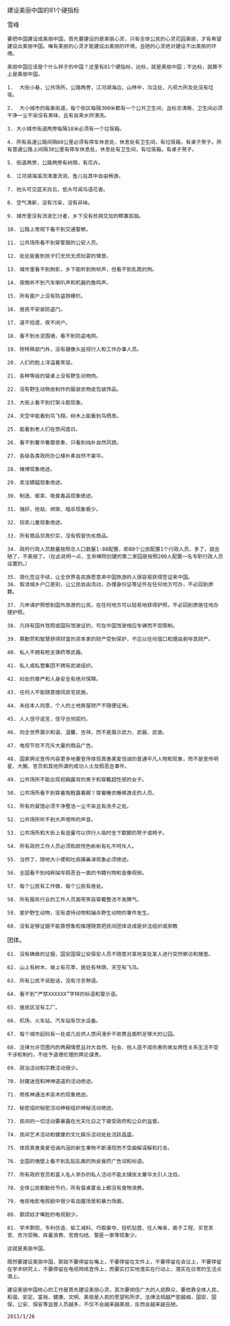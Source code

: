 建设美丽中国的81个硬指标

雪峰


    要把中国建设成美丽中国，首先要建设的是美丽心灵，只有全体公民的心灵花园美丽，才有希望建设出美丽中国。唯有美丽的心灵才能建设出美丽的环境，丑陋的心灵绝对建设不出美丽的环境。

    美丽中国应该是个什么样子的中国？这里有81个硬指标，达标，就是美丽中国；不达标，就算不上是美丽中国。

    1.  大街小巷，公共场所，公路两旁，江河湖海边，山林中，沟洼处，凡视力所及处没有垃圾。

    2.  大小城市的每条街道，每个街区每隔300米都有一个公共卫生间，且标志清晰，卫生间必须干净一尘不染没有臭味，且有自来水供清洗。

    3. 大小城市街道两旁每隔18米必须有一个垃圾箱。

    4. 所有高速公路间隔60公里必须有停车休息处，休息处有卫生间，有垃圾箱，有桌子凳子。所有普通公路上间隔30公里有停车休息处，休息处有卫生间，有垃圾箱，有桌子凳子。

    5. 街道两旁，公路两旁有树荫，有花卉。

    6. 江河湖海溪流清澈流淌，鱼儿在其中自由畅游。

    7. 抬头可见蓝天白云，低头可闻鸟语花香。

    8. 空气清新，没有污染，没有异味。

    9. 城市里没有流浪乞讨者，乡下没有贫病交加的鳏寡孤独。

    10. 公路上常规下看不到交通警察。

    11. 公共场所看不到穿警服的公安人员。

    12. 处处能看到孩子们无忧无虑玩耍的情景。

    13. 城市里看不到狗影，乡下能听到狗吠声，但看不到乱跑的狗。

    14. 夜晚听不到汽车喇叭声和机器的轰鸣声。

    15. 所有窗户上没有防盗铁栅栏。

    16. 居民不安装防盗门。

    17. 道不拾遗，夜不闭户。

    18. 看不到水泥围墙，看不到防盗电网。

    19. 除特殊部门外，没有摄像头监视行人和工作办事人员。

    20. 人们的脸上洋溢着笑容。

    21. 各种等级的餐桌上没有野生动物肉。

    22. 没有野生动物皮制作的服装衣物皮包装饰品。

    23. 大街上看不到打架斗殴现象。

    24. 天空中能看到鸟飞翔，树木上能看到鸟栖息。

    25. 能看到老人们在悠闲度日。

    26. 看不到奢华奢靡景象，只看到纯朴自然风貌。

    27. 各级各类政府办公楼朴素自然不豪华。

    28. 赌博现象绝迹。

    29. 卖淫嫖娼现象绝迹。

    30. 制造、贩卖、吸食毒品现象绝迹。

    31. 强奸、抢劫、绑架、暗杀现象极少。

    32. 拐卖儿童现象绝迹。

    33. 所有商品货真价实，没有假冒伪劣商品。

    34. 政府行政人员数量按照总人口数量1:80配置，即80个公民配置1个行政人员，多了，就丑陋了，不美丽了。（在此说明一点，生命禅院创建的第二家园是按照200人配置一名专职行政人员设置的。）

    35. 简化签证手续，让全世界各民族愿意来中国旅游的人很容易获得签证来中国。
    36. 取消城乡户口差别，让公民自由流动，办理身份证等证件在任何地方可办，不必回到原籍。

    37. 凡申请护照想到国外旅游的公民，在任何地方可以轻易地获得护照，不必回到原居住地办理护照。

    38. 凡持有国外驾照或国际驾驶证的，可在中国驾驶相应车辆而不受限制。

    39. 靠勤劳和智慧获得财富的资本家的财产受到保护，不应以任何借口和理由剥夺其财产。

    40. 私人不拥有枪支弹药等武器。

    41. 私人或私营集团不拥有武装组织。

    42. 妇女的尊严和人身安全有绝对保障。

    43. 任何人不能随意擅闯民宅民居。

    44. 未经本人同意，个人的土地房屋财产不随便征用。

    45. 人人信守诺言，信守合同契约。

    46. 向全世界展示和谐、温馨、吉祥，而不是展示武力、武器、武装。

    47. 电视节目不充斥大量的商品广告。

    48. 国家舆论宣传内容更多地要宣传体现真善美爱信诚的普通平凡人物和现象，而不是宣传明星、大腕、官员和其他所谓的成功人士及假恶丑事件。

    49. 公共场所不能出现袒胸露背的男子和穿戴超性感的女子。

    50. 公共场所看不到穿着拖鞋露着脚丫穿着睡衣睡裤游走的人员。

    51. 所有的餐馆必须干净整洁一尘不染且有洗手之处。

    52. 公共场所听不到大声喧哗的声音。

    53. 公共场所和大街上有适量可以供行人临时坐下歇脚的凳子或椅子。

    54. 所有政府工作人员必须和颜悦色彬彬有礼不呵斥人。

    55. 当然了，随地大小便和吐痰擤鼻涕现象必须绝迹。

    56. 全国看不到纯粹描写假恶丑一面的书籍刊物和音像视频。

    57. 每个公民有工作做，每个公民有居处。

    58. 所有服务行业的工作人员面带笑容穿戴整洁不发脾气。

    59. 爱护野生动物，没有虐待动物和捕杀野生动物的事件发生。

    60. 没有足够证据不能靠想象和推理随意把民间团体说成是非法组织或邪教
团体。

    61. 没有确凿的证据，国安国保公安保安人员不随意对某地某处某人进行突然察访和搜查。

    62. 山上有树木，坡上有花草，居处有林荫，天空有飞鸟。

    63. 所有公民不说脏话，没有污言秽语。

    64. 看不到“严禁XXXXXX”字样的标语和警示语。

    65. 居民区没有工厂。

    66. 机场、火车站、汽车站有饮水设备。

    67. 每个城市起码有一处或几处供人悠闲漫步不收费且面积足够大的公园。

    68. 法律允许范围内的两厢情愿且对大自然、社会、他人造不成伤害的男女两性关系生活不受干涉和制约，不给予道德伦理的舆论谴责。

    69. 政治活动和宗教活动很少。

    70. 封建迷信和神神道道的活动绝迹。

    71. 修炼神通法术巫术的现象绝迹。

    72. 秘密组织秘密活动神秘组织神秘活动绝迹。

    73. 民间的一切活动要暴露在光天化日之下接受政府和公众的监督。

    74. 民间艺术活动和健康的文化娱乐活动处处活跃昌盛。

    75. 体现真善美爱信诚内涵的新生事物不断涌现而不受曲解误解和打击。

    76. 全国的墙壁上看不到乱贴乱画的狗皮膏药广告词和标语。

    77. 所有政府官员和富人名人举办的私人活动不能太铺张太奢华太引人注目。

    78. 全体公民都勤俭节约，所有餐桌宴会上都没有食物浪费。

    79. 电视电影电视剧中很少有血腥场景和暴力场面。

    80. 歌颂奴才嘴脸的电视剧少。

    81. 学术剽窃、专利仿造、偷工减料、巧取豪夺、投机钻营、任人唯亲、面子工程、买官卖官、贪污受贿、挥霍浪费、官商勾结、警匪一家等现象少。

    这就是美丽中国。

    既然要建设美丽中国，那就不要停留在嘴上，不要停留在文件上，不要停留在会议上，不要停留在学术研究上，不要停留在电视网络宣传上，而要实打实地落实在行动上，落实在日常的生活点滴上。

    建设美丽中国核心的工作是首先建设美丽心灵，其次要相信广大的人民群众，要依靠全体人民，和谐、安定、富裕、健康、文明、美丽是人民的愿望和所求，法律法规越严密越细，国安、国保、公安、保安等监督人员越多，不仅不会越来越美丽，反而会越来越丑陋。

    2013/1/26




